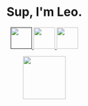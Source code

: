 <h1 align="center">Sup, I'm Leo.</h1>

<p align="center">
  <a href="">
    <img height="50" src="https://user-images.githubusercontent.com/46517096/166972883-f5f1d88c-0246-4374-88ac-ded0f2cf0699.png"/>
  </a>
  <a href="https://www.linkedin.com/in/leonardo-pereira-da-silva-a5b896211/">
    <img height="50" src="https://user-images.githubusercontent.com/46517096/166973395-19676cd8-f8ec-4abf-83ff-da8243505b82.png"/>
  </a>
  <a href="https://instagram.com/leo.pereira03?igshid=MzRlODBiNWFlZA==">
    <img height="50" src="https://user-images.githubusercontent.com/46517096/166974368-9798f39f-1f46-499c-b14e-81f0a3f83a06.png"/>
  </a>
</p>

<div id="header" align="center">
 <img src="https://media.giphy.com/media/XGqDsE3owV0RO/giphy.gif" width=100/>
</div>
